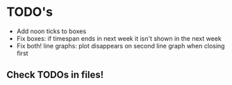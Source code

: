 
# TODO's

- Add noon ticks to boxes
- Fix boxes: if timespan ends in next week it isn't shown in the next week
- Fix both! line graphs: plot disappears on second line graph when closing first

## Check TODOs in files!
